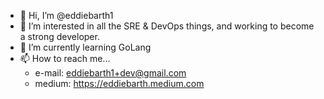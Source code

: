 - 👋 Hi, I’m @eddiebarth1
- 👀 I’m interested in all the SRE & DevOps things, and working to become a strong developer.
- 🌱 I’m currently learning GoLang
- 📫 How to reach me...
    * e-mail: eddiebarth1+dev@gmail.com
    * medium: https://eddiebarth.medium.com

<!---
eddiebarth1/eddiebarth1 is a ✨ special ✨ repository because its `README.md` (this file) appears on your GitHub profile.
You can click the Preview link to take a look at your changes.
--->
